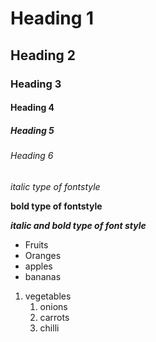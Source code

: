 # Heading 1
## Heading 2
### Heading 3
#### Heading 4
##### Heading 5
###### Heading 6
*italic type of fontstyle*

**bold type of fontstyle**

***italic and bold type of font style*** 
* Fruits
 * Oranges
 * apples
 * bananas
1. vegetables
   1. onions
   2. carrots
   3. chilli
